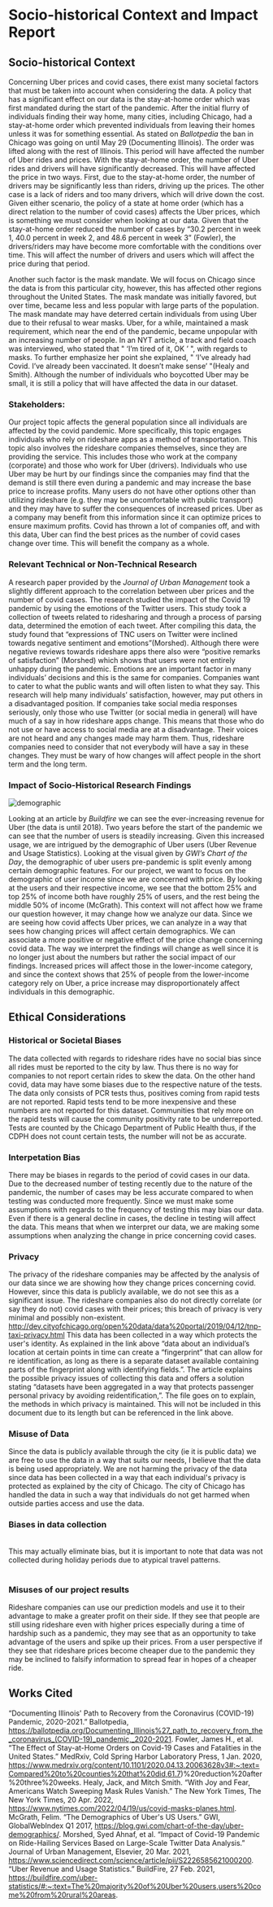 # Socio-historical Context and Impact Report

## Socio-historical Context

Concerning Uber prices and covid cases, there exist many societal factors that must be taken into account when considering the data. A policy that has a significant effect on our data is the stay-at-home order which was first mandated during the start of the pandemic. After the initial flurry of individuals finding their way home, many cities, including Chicago, had a stay-at-home order which prevented individuals from leaving their homes unless it was for something essential. As stated on *Ballotpedia* the ban in Chicago was going on until May 29 (Documenting Illinois). The order was lifted along with the rest of Illinois. This period will have affected the number of Uber rides and prices. With the stay-at-home order, the number of Uber rides and drivers will have significantly decreased. This will have affected the price in two ways. First, due to the stay-at-home order, the number of drivers may be significantly less than riders, driving up the prices. The other case is a lack of riders and too many drivers, which will drive down the cost. Given either scenario, the policy of a state at home order (which has a direct relation to the number of covid cases) affects the Uber prices, which is something we must consider when looking at our data. Given that the stay-at-home order reduced the number of cases by “30.2 percent in week 1, 40.0 percent in week 2, and 48.6 percent in week 3” (Fowler), the drivers/riders may have become more comfortable with the conditions over time. This will affect the number of drivers and users which will affect the price during that period. <br/>


Another such factor is the mask mandate. We will focus on Chicago since the data is from this particular city, however, this has affected other regions throughout the United States. The mask mandate was initially favored, but over time, became less and less popular with large parts of the population. The mask mandate may have deterred certain individuals from using Uber due to their refusal to wear masks. Uber, for a while, maintained a mask requirement, which near the end of the pandemic,  became unpopular with an increasing number of people.  In an NYT article, a track and field coach was interviewed, who stated that " ‘I’m tired of it, OK ’ ", with regards to masks. To further emphasize her point she explained, " ‘I’ve already had Covid. I’ve already been vaccinated. It doesn’t make sense’ "(Healy and Smith). Although the number of individuals who boycotted Uber may be small, it is still a policy that will have affected the data in our dataset.<br/>

### Stakeholders:
Our project topic affects the general population since all individuals are affected by the covid pandemic. More specifically, this topic engages individuals who rely on rideshare apps as a method of transportation. This topic also involves the rideshare companies themselves, since they are providing the service. This includes those who work at the company (corporate) and those who work for Uber (drivers). Individuals who use Uber may be hurt by our findings since the companies may find that the demand is still there even during a pandemic and may increase the base price to increase profits.  Many users do not have other options other than utilizing rideshare (e.g. they may be uncomfortable with public transport) and they may have to suffer the consequences of increased prices. Uber as a company may benefit from this information since it can optimize prices to ensure maximum profits. Covid has thrown a lot of companies off, and with this data, Uber can find the best prices as the number of covid cases change over time. This will benefit the company as a whole.<br/>

### Relevant Technical or Non-Technical Research

A research paper provided by the *Journal of Urban Management* took a slightly different approach to the correlation between uber prices and the number of covid cases. The research studied the impact of the Covid 19 pandemic by using the emotions of the Twitter users. This study took a collection of tweets related to ridesharing and through a process of parsing data, determined the emotion of each tweet. After compiling this data, the study found that “expressions of TNC users on Twitter were inclined towards negative sentiment and emotions”(Morshed). Although there were negative reviews towards rideshare apps there also were “positive remarks of satisfaction” (Morshed) which shows that users were not entirely unhappy during the pandemic. Emotions are an important factor in many individuals’ decisions and this is the same for companies. Companies want to cater to what the public wants and will often listen to what they say. This research will help many individuals’ satisfaction, however, may put others in a disadvantaged position. If companies take social media responses seriously, only those who use Twitter (or social media in general) will have much of a say in how rideshare apps change. This means that those who do not use or have access to social media are at a disadvantage. Their voices are not heard and any changes made may harm them. Thus, rideshare companies need to consider that not everybody will have a say in these changes. They must be wary of how changes will affect people in the short term and the long term. <br/>

### Impact of Socio-Historical Research Findings

![demographic](../../final_deliverable/socio_historical_report/CS1951a_final_sh_report.png)

Looking at an article by *Buildfire* we can see the ever-increasing revenue for Uber (the data is until 2018). Two years before the start of the pandemic we can see that the number of users is steadily increasing. Given this increased usage, we are intrigued by the demographic of Uber users (Uber Revenue and Usage Statistics). Looking at the visual given by *GWI’s Chart of the Day*, the demographic of uber users pre-pandemic is split evenly among certain demographic features. For our project, we want to focus on the demographic of user income since we are concerned with price. By looking at the users and their respective income, we see that the bottom 25% and top 25% of income both have roughly 25% of users, and the rest being the middle 50% of income (McGrath). This context will not affect how we frame our question however, it may change how we analyze our data. Since we are seeing how covid affects Uber prices, we can analyze in a way that sees how changing prices will affect certain demographics. We can associate a more positive or negative effect of the price change concerning covid data. The way we interpret the findings will change as well since it is no longer just about the numbers but rather the social impact of our findings. Increased prices will affect those in the lower-income category, and since the context shows that 25% of people from the lower-income category rely on Uber, a price increase may disproportionately affect individuals in this demographic.


## Ethical Considerations

### Historical or Societal Biases
The data collected with regards to rideshare rides have no social bias since all rides must be reported to the city by law. Thus there is no way for companies to not report certain rides to skew the data. On the other hand covid, data may have some biases due to the respective nature of the tests. The data only consists of PCR tests thus, positives coming from rapid tests are not reported. Rapid tests tend to be more inexpensive and these numbers are not reported for this dataset. Communities that rely more on the rapid tests will cause the community positivity rate to be underreported. Tests are counted by the Chicago Department of Public Health thus, if the CDPH does not count certain tests, the number will not be as accurate. <br/>

### Interpetation Bias
There may be biases in regards to the period of covid cases in our data. Due to the decreased number of testing recently due to the nature of the pandemic, the number of cases may be less accurate compared to when testing was conducted more frequently. Since we must make some assumptions with regards to the frequency of testing this may bias our data. Even if there is a general decline in cases, the decline in testing will affect the data. This means that when we interpret our data, we are making some assumptions when analyzing the change in price concerning covid cases. <br/>

### Privacy
The privacy of the rideshare companies may be affected by the analysis of our data since we are showing how they change prices concerning covid. However, since this data is publicly available, we do not see this as a significant issue. The rideshare companies also do not directly correlate (or say they do not) covid cases with their prices; this breach of privacy is very minimal and possibly non-existent. <br/>
http://dev.cityofchicago.org/open%20data/data%20portal/2019/04/12/tnp-taxi-privacy.html
This data has been collected in a way which protects the user's identity. As explained in the link above “data about an individual’s location at certain points in time can create a “fingerprint” that can allow for re identification, as long as there is a separate dataset available containing parts of the fingerprint along with identifying fields.”. The article explains the possible privacy issues of collecting this data and offers a solution stating “datasets have been aggregated in a way that protects passenger personal privacy by avoiding reidentification,”. The file goes on to explain, the methods in which privacy is maintained. This will not be included in this document due to its length but can be referenced in the link above.<br/>


### Misuse of Data
Since the data is publicly available through the city (ie it is public data) we are free to use the data in a way that suits our needs, I believe that the data is being used appropriately. We are not harming the privacy of the data since data has been collected in a way that each individual's privacy is protected as explained by the city of Chicago. The city of Chicago has handled the data in such a way that individuals do not get harmed when outside parties access and use the data. <br/>


### Biases in data collection
<br />
This may actually eliminate bias, but it is important to note that data was not collected during holiday periods due to atypical travel patterns.<br /><br />

### Misuses of our project results

Rideshare companies can use our prediction models and use it to their advantage to make a greater profit on their side. If they see that people are still using rideshare even with higher prices especially during a time of hardship such as a pandemic, they may see that as an opportunity to take advantage of the users and spike up their prices. From a user perspective if they see that rideshare prices become cheaper due to the pandemic they may be inclined to falsify information to spread fear in hopes of a cheaper ride.

## Works Cited

“Documenting Illinois' Path to Recovery from the Coronavirus (COVID-19) Pandemic, 2020-2021.” Ballotpedia, https://ballotpedia.org/Documenting_Illinois%27_path_to_recovery_from_the_coronavirus_(COVID-19)_pandemic,_2020-2021.
Fowler, James H., et al. “The Effect of Stay-at-Home Orders on Covid-19 Cases and Fatalities in the United States.” MedRxiv, Cold Spring Harbor Laboratory Press, 1 Jan. 2020, https://www.medrxiv.org/content/10.1101/2020.04.13.20063628v3#:~:text=Compared%20to%20counties%20that%20did,61.7)%20reduction%20after%20three%20weeks.
Healy, Jack, and Mitch Smith. “With Joy and Fear, Americans Watch Sweeping Mask Rules Vanish.” The New York Times, The New York Times, 20 Apr. 2022, https://www.nytimes.com/2022/04/19/us/covid-masks-planes.html.
McGrath, Felim. “The Demographics of Uber's US Users.” GWI, GlobalWebIndex Q1 2017, https://blog.gwi.com/chart-of-the-day/uber-demographics/.
Morshed, Syed Ahnaf, et al. “Impact of Covid-19 Pandemic on Ride-Hailing Services Based on Large-Scale Twitter Data Analysis.” Journal of Urban Management, Elsevier, 20 Mar. 2021, https://www.sciencedirect.com/science/article/pii/S2226585621000200.
“Uber Revenue and Usage Statistics.” BuildFire, 27 Feb. 2021, https://buildfire.com/uber-statistics/#:~:text=The%20majority%20of%20Uber%20users,users%20come%20from%20rural%20areas. 